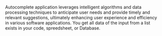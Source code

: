 Autocomplete application leverages intelligent algorithms and data processing techniques to anticipate user needs and provide timely and relevant suggestions, ultimately enhancing user experience and efficiency in various software applications.
You get all data of the input from a list exists in your code, spreedsheet, or Database.
